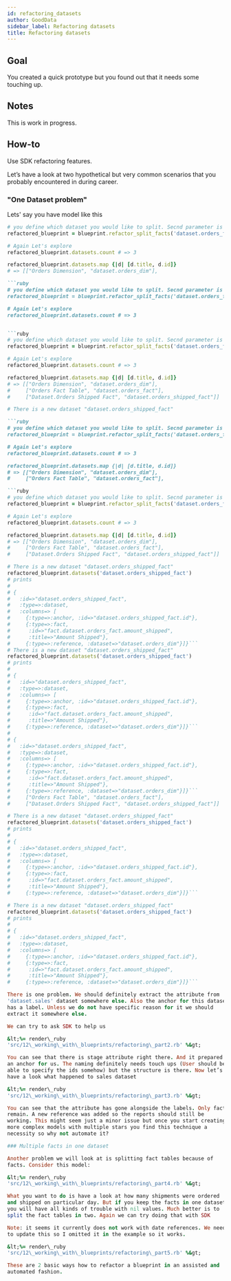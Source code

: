 ```yaml
---
id: refactoring_datasets
author: GoodData
sidebar_label: Refactoring datasets
title: Refactoring datasets
---
```


Goal
-------

You created a quick prototype but you found out that it needs some
touching up.

Notes
-----

This is work in progress.

How-to
--------

Use SDK refactoring features.

Let’s have a look at two hypothetical but very common scenarios that you
probably encountered in during career.

### "One Dataset problem"

Lets' say you have model like this


```ruby
# you define which dataset you would like to split. Secnd parameter is list of facts you would like to move and the last one is the id of the new dataset
refactored_blueprint = blueprint.refactor_split_facts('dataset.orders_fact', ['fact.dataset.orders_fact.amount_shipped'], 'dataset.orders_shipped_fact')

# Again Let's explore
refactored_blueprint.datasets.count # => 3

refactored_blueprint.datasets.map {|d| [d.title, d.id]}
# => [["Orders Dimension", "dataset.orders_dim"],

```ruby
# you define which dataset you would like to split. Secnd parameter is list of facts you would like to move and the last one is the id of the new dataset
refactored_blueprint = blueprint.refactor_split_facts('dataset.orders_fact', ['fact.dataset.orders_fact.amount_shipped'], 'dataset.orders_shipped_fact')

# Again Let's explore
refactored_blueprint.datasets.count # => 3


```ruby
# you define which dataset you would like to split. Secnd parameter is list of facts you would like to move and the last one is the id of the new dataset
refactored_blueprint = blueprint.refactor_split_facts('dataset.orders_fact', ['fact.dataset.orders_fact.amount_shipped'], 'dataset.orders_shipped_fact')

# Again Let's explore
refactored_blueprint.datasets.count # => 3

refactored_blueprint.datasets.map {|d| [d.title, d.id]}
# => [["Orders Dimension", "dataset.orders_dim"],
#     ["Orders Fact Table", "dataset.orders_fact"],
#     ["Dataset.Orders Shipped Fact", "dataset.orders_shipped_fact"]]

# There is a new dataset "dataset.orders_shipped_fact"

```ruby
# you define which dataset you would like to split. Secnd parameter is list of facts you would like to move and the last one is the id of the new dataset
refactored_blueprint = blueprint.refactor_split_facts('dataset.orders_fact', ['fact.dataset.orders_fact.amount_shipped'], 'dataset.orders_shipped_fact')

# Again Let's explore
refactored_blueprint.datasets.count # => 3

refactored_blueprint.datasets.map {|d| [d.title, d.id]}
# => [["Orders Dimension", "dataset.orders_dim"],
#     ["Orders Fact Table", "dataset.orders_fact"],

```ruby
# you define which dataset you would like to split. Secnd parameter is list of facts you would like to move and the last one is the id of the new dataset
refactored_blueprint = blueprint.refactor_split_facts('dataset.orders_fact', ['fact.dataset.orders_fact.amount_shipped'], 'dataset.orders_shipped_fact')

# Again Let's explore
refactored_blueprint.datasets.count # => 3

refactored_blueprint.datasets.map {|d| [d.title, d.id]}
# => [["Orders Dimension", "dataset.orders_dim"],
#     ["Orders Fact Table", "dataset.orders_fact"],
#     ["Dataset.Orders Shipped Fact", "dataset.orders_shipped_fact"]]

# There is a new dataset "dataset.orders_shipped_fact"
refactored_blueprint.datasets('dataset.orders_shipped_fact')
# prints
# 
# {
#   :id=>"dataset.orders_shipped_fact",
#   :type=>:dataset,
#   :columns=> [
#     {:type=>:anchor, :id=>"dataset.orders_shipped_fact.id"},
#     {:type=>:fact,
#      :id=>"fact.dataset.orders_fact.amount_shipped",
#      :title=>"Amount Shipped"},
#     {:type=>:reference, :dataset=>"dataset.orders_dim"}]}```
# There is a new dataset "dataset.orders_shipped_fact"
refactored_blueprint.datasets('dataset.orders_shipped_fact')
# prints
# 
# {
#   :id=>"dataset.orders_shipped_fact",
#   :type=>:dataset,
#   :columns=> [
#     {:type=>:anchor, :id=>"dataset.orders_shipped_fact.id"},
#     {:type=>:fact,
#      :id=>"fact.dataset.orders_fact.amount_shipped",
#      :title=>"Amount Shipped"},
#     {:type=>:reference, :dataset=>"dataset.orders_dim"}]}```
# 
# {
#   :id=>"dataset.orders_shipped_fact",
#   :type=>:dataset,
#   :columns=> [
#     {:type=>:anchor, :id=>"dataset.orders_shipped_fact.id"},
#     {:type=>:fact,
#      :id=>"fact.dataset.orders_fact.amount_shipped",
#      :title=>"Amount Shipped"},
#     {:type=>:reference, :dataset=>"dataset.orders_dim"}]}```
#     ["Orders Fact Table", "dataset.orders_fact"],
#     ["Dataset.Orders Shipped Fact", "dataset.orders_shipped_fact"]]

# There is a new dataset "dataset.orders_shipped_fact"
refactored_blueprint.datasets('dataset.orders_shipped_fact')
# prints
# 
# {
#   :id=>"dataset.orders_shipped_fact",
#   :type=>:dataset,
#   :columns=> [
#     {:type=>:anchor, :id=>"dataset.orders_shipped_fact.id"},
#     {:type=>:fact,
#      :id=>"fact.dataset.orders_fact.amount_shipped",
#      :title=>"Amount Shipped"},
#     {:type=>:reference, :dataset=>"dataset.orders_dim"}]}```

# There is a new dataset "dataset.orders_shipped_fact"
refactored_blueprint.datasets('dataset.orders_shipped_fact')
# prints
# 
# {
#   :id=>"dataset.orders_shipped_fact",
#   :type=>:dataset,
#   :columns=> [
#     {:type=>:anchor, :id=>"dataset.orders_shipped_fact.id"},
#     {:type=>:fact,
#      :id=>"fact.dataset.orders_fact.amount_shipped",
#      :title=>"Amount Shipped"},
#     {:type=>:reference, :dataset=>"dataset.orders_dim"}]}```

There is one problem. We should definitely extract the attribute from
'dataset.sales' dataset somewhere else. Also the anchor for this dataset
has a label. Unless we do not have specific reason for it we should
extract it somewhere else.

We can try to ask SDK to help us

&lt;%= render\_ruby
'src/12\_working\_with\_blueprints/refactoring\_part2.rb' %&gt;

You can see that there is stage attribute right there. And it prepared
an anchor for us. The naming definitely needs touch ups (User should be
able to specify the ids somehow) but the structure is there. Now let’s
have a look what happened to sales dataset

&lt;%= render\_ruby
'src/12\_working\_with\_blueprints/refactoring\_part3.rb' %&gt;

You can see that the attribute has gone alongside the labels. Only facts
remain. A new reference was added so the reports should still be
working. This might seem just a minor issue but once you start creating
more complex models with multiple stars you find this technique a
necessity so why not automate it?

### Multiple facts in one dataset

Another problem we will look at is splitting fact tables because of
facts. Consider this model:

&lt;%= render\_ruby
'src/12\_working\_with\_blueprints/refactoring\_part4.rb' %&gt;

What you want to do is have a look at how many shipments were ordered
and shipped on particular day. But if you keep the facts in one dataset
you will have all kinds of trouble with nil values. Much better is to
split the fact tables in two. Again we can try doing that with SDK

Note: it seems it currently does not work with date references. We need
to update this so I omitted it in the example so it works.

&lt;%= render\_ruby
'src/12\_working\_with\_blueprints/refactoring\_part5.rb' %&gt;

These are 2 basic ways how to refactor a blueprint in an assisted and
automated fashion.
